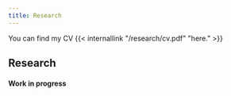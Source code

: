 ```yaml
---
title: Research
---
```


You can find my CV {{< internallink "/research/cv.pdf" "here." >}}

## Research

#### Work in progress
